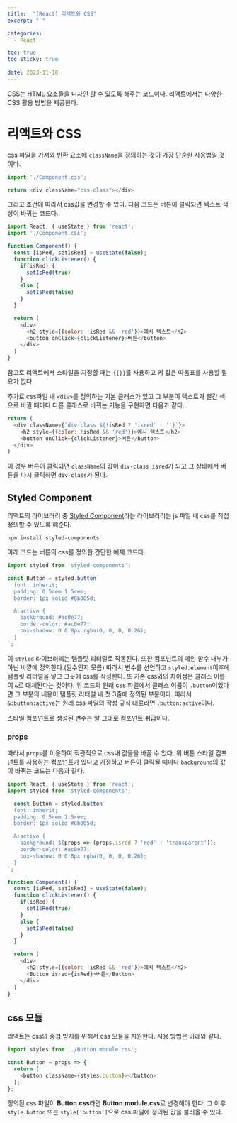 ```yaml
---
title:  "[React] 리액트와 CSS"
excerpt: " "

categories:
  - React

toc: true
toc_sticky: true
 
date: 2023-11-18
---
```


CSS는 HTML 요소들을 디자인 할 수 있도록 해주는 코드이다. 리액트에서는 다양한 CSS 활용 방법을 제공한다.

# 리액트와 CSS

css 파일을 가져와 반환 요소에 `className`을 정의하는 것이 가장 단순한 사용법일 것이다.

```js
import './Component.css';

return <div className="css-class"></div>
```

그리고 조건에 따라서 css값을 변경할 수 있다. 다음 코드는 버튼이 클릭되면 텍스트 색상이 바뀌는 코드다.

```js
import React, { useState } from 'react';
import './Component.css';

function Component() {
  const [isRed, setIsRed] = useState(false);
  function clickListener() {
    if(isRed) {
      setIsRed(true)
    }
    else {
      setIsRed(false)
    }
  }

  return (
    <div>
      <h2 style={{color: !isRed && 'red'}}>예시 텍스트</h2>
      <button onClick={clickListener}>버튼</button>
    </div>
  )
}
```

참고로 리액트에서 스타일을 지정할 때는 `{{}}`를 사용하고 키 값은 따옴표를 사용할 필요가 없다.

추가로 css파일 내 `<div>`를 정의하는 기본 클래스가 있고 그 부분이 텍스트가 빨간 색으로 바뀔 때마다 다른 클래스로 바뀌는 기능을 구현하면 다음과 같다.

```js
return (
  <div className={`div-class ${!isRed ? 'isred' : ''}`}>
    <h2 style={{color: !isRed && 'red'}}>예시 텍스트</h2>
    <button onClick={clickListener}>버튼</button>
  </div>
)
```

이 경우 버튼이 클릭되면 `className`의 값이 `div-class isred`가 되고 그 상태에서 버튼을 다시 클릭하면 `div-class`가 된다.

## Styled Component

리액트의 라이브러리 중 [Styled Component](https://styled-components.com/)라는 라이브러리는 js 파일 내 css를 직접 정의할 수 있도록 해준다.

```
npm install styled-components
```

아래 코드는 버튼의 css를 정의한 간단한 예제 코드다.

```js
import styled from 'styled-components';

const Button = styled.button`
  font: inherit;
  padding: 0.5rem 1.5rem;
  border: 1px solid #8b005d;

  &:active {
    background: #ac0e77;
    border-color: #ac0e77;
    box-shadow: 0 0 8px rgba(0, 0, 0, 0.26);
  }
`;
```

이 `styled` 라이브러리는 탬플릿 리터럴로 작동된다. 또한 컴포넌트의 메인 함수 내부가 아닌 바깥에 정의한다.(필수인지 모름) 따라서 변수를 선언하고 `styled.element`이후에 탬플릿 리터럴을 넣고 그곳에 css를 작성한다. 또 기존 css와의 차이점은 클래스 이름이 `&`로 대체된다는 것이다. 위 코드의 원래 css 파일에서 클래스 이름이 `.button`이었다면 그 부분의 내용이 탬플릿 리터럴 내 첫 3줄에 정의된 부분이다. 따라서 `&:button:active`는 원래 css 파일의 작성 규칙 대로라면 `.button:active`이다.

스타일 컴포넌트로 생성된 변수는 말 그대로 컴포넌트 취급이다.

### props

따라서 `props`를 이용하여 직관적으로 css내 값들을 바꿀 수 있다. 위 버튼 스타일 컴포넌트를 사용하는 컴포넌트가 있다고 가정하고 버튼이 클릭될 때마다 `background`의 값이 바뀌는 코드는 다음과 같다.

```js
import React, { useState } from 'react';
import styled from 'styled-components';

  const Button = styled.button`
  font: inherit;
  padding: 0.5rem 1.5rem;
  border: 1px solid #8b005d;

  &:active {
    background: ${props => (props.isred ? 'red' : 'transparent')};
    border-color: #ac0e77;
    box-shadow: 0 0 8px rgba(0, 0, 0, 0.26);
  }
`;

function Component() {
  const [isRed, setIsRed] = useState(false);
  function clickListener() {
    if(isRed) {
      setIsRed(true)
    }
    else {
      setIsRed(false)
    }
  }

  return (
    <div>
      <h2 style={{color: !isRed && 'red'}}>예시 텍스트</h2>
      <Button isred={isRed}>버튼</Button>
    </div>
  )
}
```

## css 모듈

리액트는 css의 중첩 방지를 위해서 css 모듈을 지원한다. 사용 방법은 아래와 같다. 

```js
import styles from './Button.module.css';

const Button = props => {
  return (
    <button className={styles.button}></button>
  );
};
```

정의된 css 파일이 **Button.css**라면 **Button.module.css**로 변경해야 한다. 그 이후 `style.button` 또는 `style['button']`으로 css 파일에 정의된 값을 불러올 수 있다.